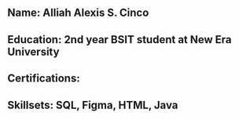 ## Name: Alliah Alexis S. Cinco
## Education: 2nd year BSIT student at New Era University
## Certifications:
## Skillsets: SQL, Figma, HTML, Java
